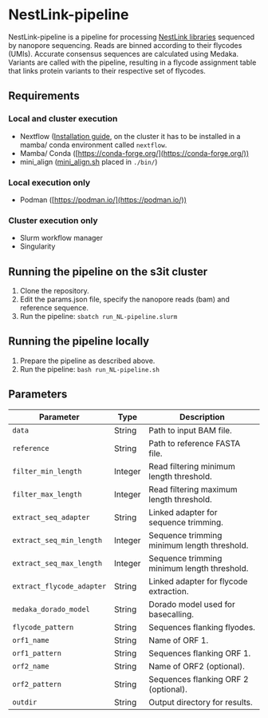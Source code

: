 # NestLink-pipeline
NestLink-pipeline is a pipeline for processing [NestLink libraries](https://www.nature.com/articles/s41592-019-0389-8) sequenced by nanopore sequencing. Reads are binned according to their flycodes (UMIs). Accurate consensus sequences are calculated using Medaka. Variants are called with the pipeline, resulting in a flycode assignment table that links protein variants to their respective set of flycodes.

## Requirements
### Local and cluster execution
- Nextflow ([Installation guide](https://www.nextflow.io/docs/latest/install.html), on the cluster it has to be installed in a mamba/ conda environment called `nextflow`. 
- Mamba/ Conda ([https://conda-forge.org/](https://conda-forge.org/))
- mini_align ([mini_align.sh](https://raw.githubusercontent.com/nanoporetech/pomoxis/master/scripts/mini_align) placed in `./bin/`)
### Local execution only
- Podman ([https://podman.io/](https://podman.io/))
### Cluster execution only
- Slurm workflow manager
- Singularity

## Running the pipeline on the s3it cluster
1. Clone the repository.
2. Edit the params.json file, specify the nanopore reads (bam) and reference sequence.
3. Run the pipeline:
`sbatch run_NL-pipeline.slurm`

## Running the pipeline locally
1. Prepare the pipeline as described above.
2. Run the pipeline:
`bash run_NL-pipeline.sh`

## Parameters
| Parameter                 | Type    | Description                                  |
|---------------------------|---------|----------------------------------------------|
| `data`                    | String  | Path to input BAM file.                      |
| `reference`               | String  | Path to reference FASTA file.                |
| `filter_min_length`       | Integer | Read filtering minimum length threshold.     |
| `filter_max_length`       | Integer | Read filtering maximum length threshold.     |
| `extract_seq_adapter`     | String  | Linked adapter for sequence trimming.        |
| `extract_seq_min_length`  | Integer | Sequence trimming minimum length threshold.  |
| `extract_seq_max_length`  | Integer | Sequence trimming minimum length threshold.  |
| `extract_flycode_adapter` | String  | Linked adapter for flycode extraction.       |
| `medaka_dorado_model`     | String  | Dorado model used for basecalling.           |
| `flycode_pattern`         | String  | Sequences flanking flyodes.                  |
| `orf1_name`               | String  | Name of ORF 1.                               |
| `orf1_pattern`            | String  | Sequences flanking ORF 1.                    |
| `orf2_name`               | String  | Name of ORF2 (optional).                     |
| `orf2_pattern`            | String  | Sequences flanking ORF 2 (optional).         |
| `outdir`                  | String  | Output directory for results.                |